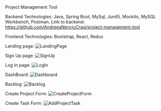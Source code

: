 Project Management Tool

Backend Technologies: Java, Spring Boot, MySql, Junit5, Mockito, MySQL Workbench, Postman.
Link to backend: https://github.com/AndreeaNenciuCrasi/project-management-tool

Frontend Technologies: Bootstrap, React, Redux



Landing page:
![LandingPage](https://user-images.githubusercontent.com/50443910/122561531-a6d3fc80-d04a-11eb-8504-19045b094218.png)



Sign Up page:
![SignUp](https://user-images.githubusercontent.com/50443910/122561654-c9661580-d04a-11eb-8442-74cbcf966eb8.png)



Log In page:
![LogIn](https://user-images.githubusercontent.com/50443910/122561762-e8fd3e00-d04a-11eb-9c77-2748f98c6ede.png)



DashBoard:
![Dashboard](https://user-images.githubusercontent.com/50443910/122561943-1e099080-d04b-11eb-9a12-7f130b5920af.png)



Backlog:
![Backlog](https://user-images.githubusercontent.com/50443910/122562046-442f3080-d04b-11eb-9635-97d32d7e28ac.png)



Create Project Form:
![CreateProjectForm](https://user-images.githubusercontent.com/50443910/122562118-5f9a3b80-d04b-11eb-98a4-7de7187e33d5.png)



Create Task Form:
![AddProjectTask](https://user-images.githubusercontent.com/50443910/122562217-80629100-d04b-11eb-96f7-8983ad724b98.png)
